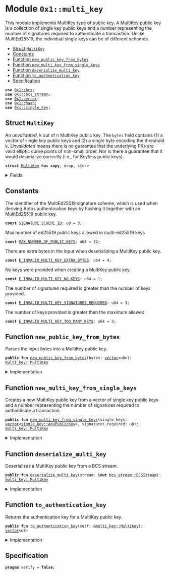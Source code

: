 
<a id="0x1_multi_key"></a>

# Module `0x1::multi_key`

This module implements MultiKey type of public key.
A MultiKey public key is a collection of single key public keys and a number representing the number of signatures required to authenticate a transaction.
Unlike MultiEd25519, the individual single keys can be of different schemes.


-  [Struct `MultiKey`](#0x1_multi_key_MultiKey)
-  [Constants](#@Constants_0)
-  [Function `new_public_key_from_bytes`](#0x1_multi_key_new_public_key_from_bytes)
-  [Function `new_multi_key_from_single_keys`](#0x1_multi_key_new_multi_key_from_single_keys)
-  [Function `deserialize_multi_key`](#0x1_multi_key_deserialize_multi_key)
-  [Function `to_authentication_key`](#0x1_multi_key_to_authentication_key)
-  [Specification](#@Specification_1)


<pre><code><b>use</b> <a href="../../move-stdlib/doc/bcs.md#0x1_bcs">0x1::bcs</a>;
<b>use</b> <a href="bcs_stream.md#0x1_bcs_stream">0x1::bcs_stream</a>;
<b>use</b> <a href="../../move-stdlib/doc/error.md#0x1_error">0x1::error</a>;
<b>use</b> <a href="../../move-stdlib/doc/hash.md#0x1_hash">0x1::hash</a>;
<b>use</b> <a href="single_key.md#0x1_single_key">0x1::single_key</a>;
</code></pre>



<a id="0x1_multi_key_MultiKey"></a>

## Struct `MultiKey`

An *unvalidated*, k out of n MultiKey public key. The <code>bytes</code> field contains (1) a vector of single key public keys and
(2) a single byte encoding the threshold k.
*Unvalidated* means there is no guarantee that the underlying PKs are valid elliptic curve points of non-small
order.  Nor is there a guarantee that it would deserialize correctly (i.e., for Keyless public keys).


<pre><code><b>struct</b> <a href="multi_key.md#0x1_multi_key_MultiKey">MultiKey</a> <b>has</b> <b>copy</b>, drop, store
</code></pre>



<details>
<summary>Fields</summary>


<dl>
<dt>
<code>public_keys: <a href="../../move-stdlib/doc/vector.md#0x1_vector">vector</a>&lt;<a href="single_key.md#0x1_single_key_AnyPublicKey">single_key::AnyPublicKey</a>&gt;</code>
</dt>
<dd>

</dd>
<dt>
<code>signatures_required: u8</code>
</dt>
<dd>

</dd>
</dl>


</details>

<a id="@Constants_0"></a>

## Constants


<a id="0x1_multi_key_SIGNATURE_SCHEME_ID"></a>

The identifier of the MultiEd25519 signature scheme, which is used when deriving Aptos authentication keys by hashing
it together with an MultiEd25519 public key.


<pre><code><b>const</b> <a href="multi_key.md#0x1_multi_key_SIGNATURE_SCHEME_ID">SIGNATURE_SCHEME_ID</a>: u8 = 3;
</code></pre>



<a id="0x1_multi_key_MAX_NUMBER_OF_PUBLIC_KEYS"></a>

Max number of ed25519 public keys allowed in multi-ed25519 keys


<pre><code><b>const</b> <a href="multi_key.md#0x1_multi_key_MAX_NUMBER_OF_PUBLIC_KEYS">MAX_NUMBER_OF_PUBLIC_KEYS</a>: u64 = 32;
</code></pre>



<a id="0x1_multi_key_E_INVALID_MULTI_KEY_EXTRA_BYTES"></a>

There are extra bytes in the input when deserializing a MultiKey public key.


<pre><code><b>const</b> <a href="multi_key.md#0x1_multi_key_E_INVALID_MULTI_KEY_EXTRA_BYTES">E_INVALID_MULTI_KEY_EXTRA_BYTES</a>: u64 = 4;
</code></pre>



<a id="0x1_multi_key_E_INVALID_MULTI_KEY_NO_KEYS"></a>

No keys were provided when creating a MultiKey public key.


<pre><code><b>const</b> <a href="multi_key.md#0x1_multi_key_E_INVALID_MULTI_KEY_NO_KEYS">E_INVALID_MULTI_KEY_NO_KEYS</a>: u64 = 1;
</code></pre>



<a id="0x1_multi_key_E_INVALID_MULTI_KEY_SIGNATURES_REQUIRED"></a>

The number of signatures required is greater than the number of keys provided.


<pre><code><b>const</b> <a href="multi_key.md#0x1_multi_key_E_INVALID_MULTI_KEY_SIGNATURES_REQUIRED">E_INVALID_MULTI_KEY_SIGNATURES_REQUIRED</a>: u64 = 3;
</code></pre>



<a id="0x1_multi_key_E_INVALID_MULTI_KEY_TOO_MANY_KEYS"></a>

The number of keys provided is greater than the maximum allowed.


<pre><code><b>const</b> <a href="multi_key.md#0x1_multi_key_E_INVALID_MULTI_KEY_TOO_MANY_KEYS">E_INVALID_MULTI_KEY_TOO_MANY_KEYS</a>: u64 = 2;
</code></pre>



<a id="0x1_multi_key_new_public_key_from_bytes"></a>

## Function `new_public_key_from_bytes`

Parses the input bytes into a MultiKey public key.


<pre><code><b>public</b> <b>fun</b> <a href="multi_key.md#0x1_multi_key_new_public_key_from_bytes">new_public_key_from_bytes</a>(bytes: <a href="../../move-stdlib/doc/vector.md#0x1_vector">vector</a>&lt;u8&gt;): <a href="multi_key.md#0x1_multi_key_MultiKey">multi_key::MultiKey</a>
</code></pre>



<details>
<summary>Implementation</summary>


<pre><code><b>public</b> <b>fun</b> <a href="multi_key.md#0x1_multi_key_new_public_key_from_bytes">new_public_key_from_bytes</a>(bytes: <a href="../../move-stdlib/doc/vector.md#0x1_vector">vector</a>&lt;u8&gt;): <a href="multi_key.md#0x1_multi_key_MultiKey">MultiKey</a> {
    <b>let</b> stream = <a href="bcs_stream.md#0x1_bcs_stream_new">bcs_stream::new</a>(bytes);
    <b>let</b> pk = <a href="multi_key.md#0x1_multi_key_deserialize_multi_key">deserialize_multi_key</a>(&<b>mut</b> stream);
    <b>assert</b>!(!<a href="bcs_stream.md#0x1_bcs_stream_has_remaining">bcs_stream::has_remaining</a>(&<b>mut</b> stream), <a href="../../move-stdlib/doc/error.md#0x1_error_invalid_argument">error::invalid_argument</a>(<a href="multi_key.md#0x1_multi_key_E_INVALID_MULTI_KEY_EXTRA_BYTES">E_INVALID_MULTI_KEY_EXTRA_BYTES</a>));
    pk
}
</code></pre>



</details>

<a id="0x1_multi_key_new_multi_key_from_single_keys"></a>

## Function `new_multi_key_from_single_keys`

Creates a new MultiKey public key from a vector of single key public keys and a number representing the number of signatures required to authenticate a transaction.


<pre><code><b>public</b> <b>fun</b> <a href="multi_key.md#0x1_multi_key_new_multi_key_from_single_keys">new_multi_key_from_single_keys</a>(single_keys: <a href="../../move-stdlib/doc/vector.md#0x1_vector">vector</a>&lt;<a href="single_key.md#0x1_single_key_AnyPublicKey">single_key::AnyPublicKey</a>&gt;, signatures_required: u8): <a href="multi_key.md#0x1_multi_key_MultiKey">multi_key::MultiKey</a>
</code></pre>



<details>
<summary>Implementation</summary>


<pre><code><b>public</b> <b>fun</b> <a href="multi_key.md#0x1_multi_key_new_multi_key_from_single_keys">new_multi_key_from_single_keys</a>(single_keys: <a href="../../move-stdlib/doc/vector.md#0x1_vector">vector</a>&lt;<a href="single_key.md#0x1_single_key_AnyPublicKey">single_key::AnyPublicKey</a>&gt;, signatures_required: u8): <a href="multi_key.md#0x1_multi_key_MultiKey">MultiKey</a> {
    <b>let</b> num_keys = single_keys.length();
    <b>assert</b>!(
        num_keys &gt; 0,
        <a href="../../move-stdlib/doc/error.md#0x1_error_invalid_argument">error::invalid_argument</a>(<a href="multi_key.md#0x1_multi_key_E_INVALID_MULTI_KEY_NO_KEYS">E_INVALID_MULTI_KEY_NO_KEYS</a>)
    );
    <b>assert</b>!(
        num_keys &lt;= <a href="multi_key.md#0x1_multi_key_MAX_NUMBER_OF_PUBLIC_KEYS">MAX_NUMBER_OF_PUBLIC_KEYS</a>,
        <a href="../../move-stdlib/doc/error.md#0x1_error_invalid_argument">error::invalid_argument</a>(<a href="multi_key.md#0x1_multi_key_E_INVALID_MULTI_KEY_TOO_MANY_KEYS">E_INVALID_MULTI_KEY_TOO_MANY_KEYS</a>)
    );
    <b>assert</b>!(
        (signatures_required <b>as</b> u64) &lt;= num_keys,
        <a href="../../move-stdlib/doc/error.md#0x1_error_invalid_argument">error::invalid_argument</a>(<a href="multi_key.md#0x1_multi_key_E_INVALID_MULTI_KEY_SIGNATURES_REQUIRED">E_INVALID_MULTI_KEY_SIGNATURES_REQUIRED</a>)
    );
    <a href="multi_key.md#0x1_multi_key_MultiKey">MultiKey</a> { public_keys: single_keys, signatures_required }
}
</code></pre>



</details>

<a id="0x1_multi_key_deserialize_multi_key"></a>

## Function `deserialize_multi_key`

Deserializes a MultiKey public key from a BCS stream.


<pre><code><b>public</b> <b>fun</b> <a href="multi_key.md#0x1_multi_key_deserialize_multi_key">deserialize_multi_key</a>(stream: &<b>mut</b> <a href="bcs_stream.md#0x1_bcs_stream_BCSStream">bcs_stream::BCSStream</a>): <a href="multi_key.md#0x1_multi_key_MultiKey">multi_key::MultiKey</a>
</code></pre>



<details>
<summary>Implementation</summary>


<pre><code><b>public</b> <b>fun</b> <a href="multi_key.md#0x1_multi_key_deserialize_multi_key">deserialize_multi_key</a>(stream: &<b>mut</b> <a href="bcs_stream.md#0x1_bcs_stream_BCSStream">bcs_stream::BCSStream</a>): <a href="multi_key.md#0x1_multi_key_MultiKey">MultiKey</a> {
    <b>let</b> public_keys = <a href="bcs_stream.md#0x1_bcs_stream_deserialize_vector">bcs_stream::deserialize_vector</a>(stream, |x| <a href="single_key.md#0x1_single_key_deserialize_any_public_key">single_key::deserialize_any_public_key</a>(x));
    <b>let</b> signatures_required = <a href="bcs_stream.md#0x1_bcs_stream_deserialize_u8">bcs_stream::deserialize_u8</a>(stream);
    <a href="multi_key.md#0x1_multi_key_MultiKey">MultiKey</a> { public_keys, signatures_required }
}
</code></pre>



</details>

<a id="0x1_multi_key_to_authentication_key"></a>

## Function `to_authentication_key`

Returns the authentication key for a MultiKey public key.


<pre><code><b>public</b> <b>fun</b> <a href="multi_key.md#0x1_multi_key_to_authentication_key">to_authentication_key</a>(self: &<a href="multi_key.md#0x1_multi_key_MultiKey">multi_key::MultiKey</a>): <a href="../../move-stdlib/doc/vector.md#0x1_vector">vector</a>&lt;u8&gt;
</code></pre>



<details>
<summary>Implementation</summary>


<pre><code><b>public</b> <b>fun</b> <a href="multi_key.md#0x1_multi_key_to_authentication_key">to_authentication_key</a>(self: &<a href="multi_key.md#0x1_multi_key_MultiKey">MultiKey</a>): <a href="../../move-stdlib/doc/vector.md#0x1_vector">vector</a>&lt;u8&gt; {
    <b>let</b> pk_bytes = <a href="../../move-stdlib/doc/bcs.md#0x1_bcs_to_bytes">bcs::to_bytes</a>(self);
    pk_bytes.push_back(<a href="multi_key.md#0x1_multi_key_SIGNATURE_SCHEME_ID">SIGNATURE_SCHEME_ID</a>);
    <a href="../../move-stdlib/doc/hash.md#0x1_hash_sha3_256">hash::sha3_256</a>(pk_bytes)
}
</code></pre>



</details>

<a id="@Specification_1"></a>

## Specification



<pre><code><b>pragma</b> verify = <b>false</b>;
</code></pre>


[move-book]: https://cedra.dev/move/book/SUMMARY
